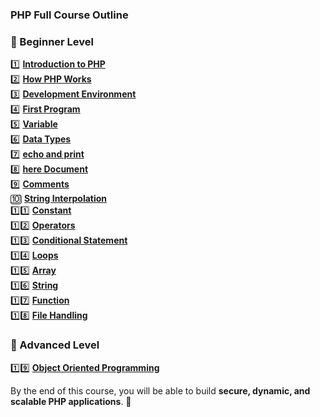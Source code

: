 ### **PHP Full Course Outline**  

### **🔹 Beginner Level**
1️⃣ [**Introduction to PHP**](https://github.com/musarafhossain/PHP-Notes/tree/main/1_Introduction%20to%20PHP)  
2️⃣ [**How PHP Works**](https://github.com/musarafhossain/PHP-Notes/tree/main/2_How%20PHP%20Works)  
3️⃣ [**Development Environment**](https://github.com/musarafhossain/PHP-Notes/tree/main/3_Development%20Environment)  
4️⃣ [**First Program**](https://github.com/musarafhossain/PHP-Notes/tree/main/4_First%20Program)  
5️⃣ [**Variable**](https://github.com/musarafhossain/PHP-Notes/tree/main/5_Variable)   
6️⃣ [**Data Types**](https://github.com/musarafhossain/PHP-Notes/tree/main/6_Data%20Types)  
7️⃣ [**echo and print**](https://github.com/musarafhossain/PHP-Notes/tree/main/7_echo%20and%20print)  
8️⃣ [**here Document**](https://github.com/musarafhossain/PHP-Notes/tree/main/8_here%20Document)  
9️⃣ [**Comments**](https://github.com/musarafhossain/PHP-Notes/tree/main/9_Comments)  
🔟 [**String Interpolation**](https://github.com/musarafhossain/PHP-Notes/tree/main/10_String%20Interpolation)   
1️⃣1️⃣ [**Constant**](https://github.com/musarafhossain/PHP-Notes/tree/main/11_Constant)  
1️⃣2️⃣ [**Operators**](https://github.com/musarafhossain/PHP-Notes/tree/main/12_Operators)  
1️⃣3️⃣ [**Conditional Statement**](https://github.com/musarafhossain/PHP-Notes/tree/main/13_Conditional%20Statement)  
1️⃣4️⃣ [**Loops**]()  
1️⃣5️⃣ [**Array**]()  
1️⃣6️⃣ [**String**]()  
1️⃣7️⃣ [**Function**]()  
1️⃣8️⃣ [**File Handling**]()  

### **🔹 Advanced Level** 
1️⃣9️⃣ [**Object Oriented Programming**]()  

By the end of this course, you will be able to build **secure, dynamic, and scalable PHP applications**. 🚀  